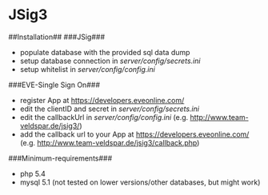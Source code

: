 # JSig3 #

##Installation##
###JSig###
* populate database with the provided sql data dump
* setup database connection in *server/config/secrets.ini*
* setup whitelist in *server/config/config.ini* 

###EVE-Single Sign On###
* register App at https://developers.eveonline.com/
* edit the clientID and secret in *server/config/secrets.ini*
* edit the callbackUrl in *server/config/config.ini* (e.g. http://www.team-veldspar.de/jsig3/)
* add the callback url to your App at https://developers.eveonline.com/ (e.g. http://www.team-veldspar.de/jsig3/callback.php)

###Minimum-requirements###
* php 5.4 
* mysql 5.1 (not tested on lower versions/other databases, but might work)